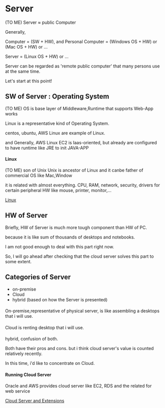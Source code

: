 # Server
(TO ME) Server ≈ public Computer

Generally,

Computer = (SW + HW), and Personal Computer = (Windows OS + HW) or (Mac OS + HW) or ...

Server = (Linux OS + HW) or ...

Server can be regarded as 'remote public computer' that many persons use at the same time.

Let's start at this point!

## SW of Server : Operating System
(TO ME) OS is base layer of Middleware,Runtime that supports Web-App works

Linux is a representative kind of Operating System.

centos, ubuntu, AWS Linux are example of Linux.

and Generally, AWS Linux EC2 is Iaas-oriented, but already are configured to have runtime like JRE to init JAVA-APP

#### Linux
(TO ME) son of Unix
 Unix is ancestor of Linux and it canbe father of commercial OS like Mac,Window

it is related with almost everything. CPU, RAM, network, security, drivers for certain peripheral HW like mouse, printer, monitor,... 

[Linux](./Linux)

## HW of Server
Briefly, HW of Server is much more tough component than HW of PC.

because it is like sum of thousands of desktops and notebooks.

I am not good enough to deal with this part right now.

So, I will go ahead after checking that the cloud server solves this part to some extent.

## Categories of Server 
* on-premise
* Cloud
* hybrid
(based on how the Server is presented)

####
On-premise,representative of physical server, is like assembling a desktops that i will use.

####
Cloud is renting desktop that i will use.

####
hybrid, confusion of both.

Both have their pros and cons. but i think cloud server's value is counted relatively recently.

In this time, i'd like to concentrate on Cloud.

#### Running Cloud Server
Oracle and AWS provides cloud server like EC2, RDS and the related for web service

[Cloud Server and Extensions](https://github.com/devsacti/Cloud-Server-and-Extensions)

